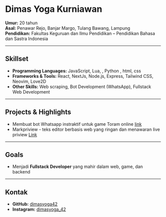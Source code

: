 #  Dimas Yoga Kurniawan  

**Umur:** 20 tahun  
**Asal:** Penawar Rejo, Banjar Margo, Tulang Bawang, Lampung  
**Pendidikan:** Fakultas Keguruan dan Ilmu Pendidikan – Pendidikan Bahasa dan Sastra Indonesia  

---

##  Skillset  
- **Programming Languages:** JavaScript, Lua, , Python , html, css 
- **Frameworks & Tools:** React, NextJs, Node.js, Express, Tailwind CSS, Neovim, Love2D  
- **Other Skills:** Web scraping, Bot Development (WhatsApp), Fullstack Web Development  

---

##  Projects & Highlights  
- Membuat bot Whatsapp instraktif untuk game Toram online [link](https://github.com/dimasyoga42/cupyofficial)
- Markpriview - teks editor berbasis web yang ringan dan menawaran live priview [Link](https://github.com/dimasyoga42/privmarkdown)
---

## Goals  
- Menjadi **Fullstack Developer** yang mahir dalam web, game, dan backend   

---

##  Kontak  
- **GitHub:** [dimasyoga42](https://github.com/dimasyoga42)  
- **Instagram:** [dimasyoga_42](https://www.instagram.com/dimasyoga_42/)  


